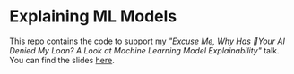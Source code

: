 # Explaining ML Models 

This repo contains the code to support my *"Excuse Me, Why Has Your AI Denied My Loan? A Look at Machine Learning  Model Explainability"* talk. You can find the slides [here](./presentation/Sorin%20Peste%20-%20ML%20Model%20Explainability.pdf).